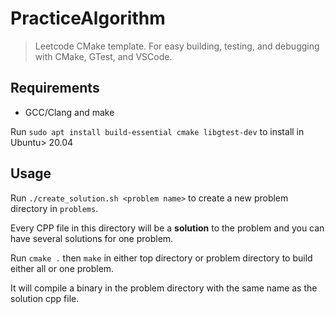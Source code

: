 # PracticeAlgorithm
> Leetcode CMake template. For easy building, testing, and debugging with CMake, GTest, and VSCode.

## Requirements
- GCC/Clang and make

Run `sudo apt install build-essential cmake libgtest-dev` to install in Ubuntu> 20.04

## Usage

Run `./create_solution.sh <problem name>` to create a new problem directory in `problems`.

Every CPP file in this directory will be a **solution** to the problem and you can have several solutions for one problem.

Run `cmake .` then `make` in either top directory or problem directory to build either all or one problem.

It will compile a binary in the problem directory with the same name as the solution cpp file.
